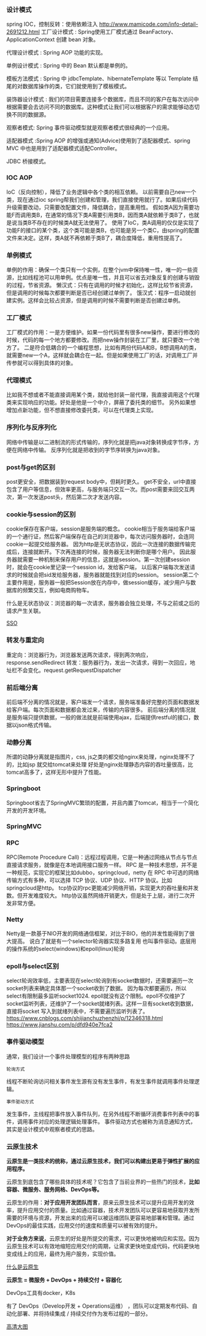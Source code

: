 ### 设计模式

spring IOC，控制反转：使用依赖注入
http://www.mamicode.com/info-detail-2691212.html
工厂设计模式 : Spring使用工厂模式通过 BeanFactory、ApplicationContext 创建 bean 对象。

代理设计模式 : Spring AOP 功能的实现。

单例设计模式 : Spring 中的 Bean 默认都是单例的。

模板方法模式 : Spring 中 jdbcTemplate、hibernateTemplate 等以 Template 结尾的对数据库操作的类，它们就使用到了模板模式。

装饰器设计模式 : 我们的项目需要连接多个数据库，而且不同的客户在每次访问中根据需要会去访问不同的数据库。这种模式让我们可以根据客户的需求能够动态切换不同的数据源。

观察者模式: Spring 事件驱动模型就是观察者模式很经典的一个应用。

适配器模式 :Spring AOP 的增强或通知(Advice)使用到了适配器模式、spring MVC 中也是用到了适配器模式适配Controller。

JDBC 桥接模式。

### IOC AOP

IoC（反向控制），降低了业务逻辑中各个类的相互依赖。
以前需要自己new一个类，现在通过ioc spring帮我们创建和管理，我们直接使用就行了。如果后续代码升级需要改动，只需要改配置文件，降低耦合，提高重用性。
假如类A因为需要功能F而调用类B，在通常的情况下类A需要引用类B，因而类A就依赖于类B了，也就是说当类B不存在的时候类A就无法使用了。
使用了IoC，类A调用的仅仅是实现了功能F的接口的某个类，这个类可能是类B，也可能是另一个类C，由spring的配置文件来决定。这样，类A就不再依赖于类B了，耦合度降低，重用性提高了。

### 单例模式

单例的作用：确保一个类只有一个实例，在整个jvm中保持唯一性，唯一的一些资源，比如线程池可以用单例。优点是唯一性，并且可以省去对象反复的创建与销毁的过程，节省资源。
懒汉式：只有在调用的时候才初始化，这样比较节省资源，但是调用的时候每次都要判断是否已经创建过单例了。
饿汉式：程序一启动就创建实例。这样会比较占资源，但是调用的时候不需要判断是否创建过单例。

### 工厂模式

工厂模式的作用：一是方便维护。如果一份代码里有很多new操作，要进行修改的时候，代码的每一个地方都要修改。而把new操作封装在工厂里，就只要改一个地方了。
二是符合低耦合的一个编程思想，比如有两份代码A和B，B想调用A的类，就需要new一个A，这样就会耦合在一起。但是如果使用工厂的话，对调用工厂并传参就可以得到具体的对象。

### 代理模式

比如我不想或者不能直接调用某个类，就给他封装一层代理，我直接调用这个代理类来实现响应的功能。好处是他是一个中介，屏蔽了委托类的细节。
另外如果想增加点新功能，但不想直接修改委托类，可以在代理类上实现。

### 序列化与反序列化

网络中传输是以二进制流的形式传输的，序列化就是把java对象转换成字节序，方便在网络中传输。
反序列化就是把收到的字节序转换为java对象。

### post与get的区别

post更安全，把数据装到request body中，但耗时更久。
get不安全，url中直接包含了用户等信息，但效率更高，与服务端只交互一次。而post需要来回交互两次，第一次发送post头，然后第二次才发送内容。

### cookie与session的区别

cookie保存在客户端，session是服务端的概念。
cookie相当于服务端给客户端的一个通行证，然后客户端保存在自己的浏览器中，每次访问服务器时，会连同cookie一起提交给服务器。
因为http是无状态协议，因此一次连接的数据传输完成后，连接就断开。下次再连接的时候，服务器无法判断你是哪个用户。
因此服务器就需要一种机制来保存用户的信息，这就是session。第一次创建session时，就会在cookie里记录一个session id，发给客户端，
以后客户端每次发送请求的时候就会把sid发给服务器，服务器就能找到对应的session。
session第二个主要作用是，服务器一般把Session放在内存中，做session缓存，减少用户与数据库的频繁交互，例如电商购物车。 

什么是无状态协议：浏览器的每一次请求，服务器会独立处理，不与之前或之后的请求产生关联。

[SSO](https://www.cnblogs.com/zh94/p/8352943.html)

### 转发与重定向

重定向：浏览器行为，浏览器发送两次请求，得到两次响应，response.sendRedirect
转发：服务器行为，发出一次请求，得到一次回应，地址栏不会变化。request.getRequestDispatcher

### 前后端分离

前后端不分离的情况就是，客户端发一个请求，服务端准备好完整的页面和数据发给客户端。每次页面和数据都会发过来，传输的内容很多。
前后端分离的情况就是服务端只提供数据，一般的做法就是前端使用ajax，后端提供restful的接口，数据以json格式传输。

### 动静分离

所谓的动静分离就是指图片，css, js之类的都交给nginx来处理，nginx处理不了的，比如jsp 就交给tomcat来处理
好处是nginx处理静态内容的吞吐量很高，比tomcat高多了，这样无形中提升了性能。 

### Springboot

Springboot省去了SpringMVC繁琐的配置，并且内置了tomcat，相当于一个简化开发的开发环境。

### SpringMVC

### RPC

RPC(Remote Procedure Call)：远程过程调用，它是一种通过网络从节点与节点直接请求服务，就像是在本地调用接口服务一样。
RPC 是一种技术思想，并不是一种规范，实现它的框架比如dubbo，springcloud，netty
在 RPC 中可选的网络传输方式有多种，可以选择 TCP 协议、UDP 协议、HTTP 协议。比如springcloud是http。
tcp协议的rpc更能减少网络开销，实现更大的吞吐量和并发数。但开发难度较大。
http协议虽然网络开销更大，但是处于上层，进行二次开发非常方便。

### Netty

Netty是一款基于NIO开发的网络通信框架，对比于BIO，他的并发性能得到了很大提高。
说白了就是有一个selector轮询器实现多路复用 也叫事件驱动。底层用的操作系统的select(windows)和epoll(linux)轮询

### epoll与select区别

select轮询效率低，主要表现在select轮询到有socket数据时，还需要遍历一次socket列表来确定具体那一个socket收到了数据。
因为每次都要遍历，所以select有限制最多监听socket1024.
epoll就没有这个限制。epoll不仅维护了socket监听列表，还维护了一个socket就绪列表。这样一旦有socket收到数据，直接将socket
写入到就绪列表中，不需要遍历监听列表了。
https://www.cnblogs.com/shijianchuzhenzhi/p/12346318.html
https://www.jianshu.com/p/dfd940e7fca2

### 事件驱动模型

通常，我们设计一个事件处理模型的程序有两种思路

    轮询方式

线程不断轮询访问相关事件发生源有没有发生事件，有发生事件就调用事件处理逻辑。

    事件驱动方式

发生事件，主线程把事件放入事件队列，在另外线程不断循环消费事件列表中的事件，调用事件对应的处理逻辑处理事件。
事件驱动方式也被称为消息通知方式，其实是设计模式中观察者模式的思路。



### 云原生技术

**云原生是一类技术的统称，通过云原生技术，我们可以构建出更易于弹性扩展的应用程序。**

云原生到底包含了哪些具体的技术呢？它包含了当前业界的一些热门的技术，**比如容器、微服务、服务网格、DevOps等。**

云原生的作用：**对于应用开发团队而言**，原来云原生技术可以提升应用开发的效率，提升应用交付的质量。比如通过容器，技术开发团队可以更容易地获取开发所需要的环境与资源，开发出来的应用可以被运维团队更容易地部署和管理。通过DevOps的最佳实践，应用交付的速度和质量可以被有效的提升。

**对于业务方来说**，云原生的好处是所提交的需求，可以更快地被响应和实现。因为云原生技术可以有效地缩短应用交付的周期，让需求更快地变成代码，代码更快地变成线上的应用，最终为用户服务，实现价值。

[什么是云原生](https://www.jianshu.com/p/afaf09d8d742)

**云原生 = 微服务 + DevOps + 持续交付 + 容器化**

DevOps工具有docker，K8s

有了 DevOps（Develop开发 + Operations运维） ，团队可以定期发布代码、自动化部署、并将持续集成 / 持续交付作为发布过程的一部分。

[高清大图](http://www.jamesbowman.me/post/cdlandscape/ContinuousDeliveryToolLandscape-fullsize.jpeg)